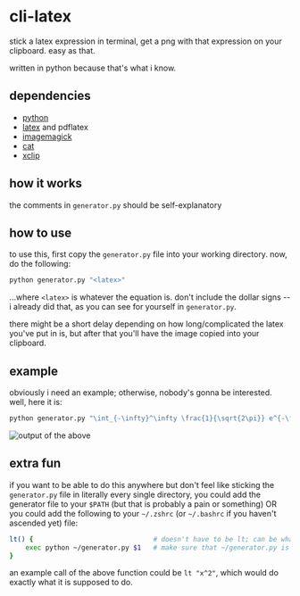 # cli-latex
stick a latex expression in terminal, get a png with that expression on your clipboard. easy as that.

written in python because that's what i know.

## dependencies
* [python](https://www.python.org/)
* [latex](https://www.latex-project.org/get/) and pdflatex
* [imagemagick](https://imagemagick.org/index.php)
* [cat](https://en.wikipedia.org/wiki/Cat_(Unix))
* [xclip](https://github.com/astrand/xclip)

## how it works
the comments in `generator.py` should be self-explanatory

## how to use
to use this, first copy the `generator.py` file into your working directory. now, do the following:

```bash
python generator.py "<latex>"
```

...where `<latex>` is whatever the equation is. don't include the dollar signs -- i already did that, as you can see for yourself in `generator.py`. 

there might be a short delay depending on how long/complicated the latex you've put in is, but after that you'll have the image copied into your clipboard.

## example
obviously i need an example; otherwise, nobody's gonna be interested. well, here it is:

```bash
python generator.py "\int_{-\infty}^\infty \frac{1}{\sqrt{2\pi}} e^{-\frac{x^2}{2}} \text{dx} = 1"
```

![output of the above](https://raw.githubusercontent.com/integralLeft/cli-latex/main/output.png)

## extra fun
if you want to be able to do this anywhere but don't feel like sticking the `generator.py` file in literally every single directory, you could add the generator file to your `$PATH` (but that is probably a pain or something) OR you could add the following to your `~/.zshrc` (or `~/.bashrc` if you haven't ascended yet) file:

```bash
lt() {                              # doesn't have to be lt; can be whatever name you want (lt is short and easy to type tho)
    exec python ~/generator.py $1   # make sure that ~/generator.py is replaced by the path to wherever you put generator.py
}                                   
```

an example call of the above function could be `lt "x^2"`, which would do exactly what it is supposed to do.

